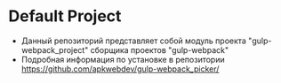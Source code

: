 # Default Project
* Данный репозиторий представляет собой модуль проекта "gulp-webpack_project" сборщика проектов "gulp-webpack"
* Подробная информация по установке в репозитории https://github.com/apkwebdev/gulp-webpack_picker/
